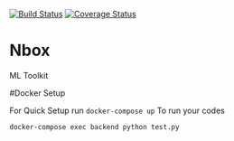 [![Build Status](https://travis-ci.com/icodeai/nbox.svg?branch=databases_postgres)](https://travis-ci.com/icodeai/nbox) [![Coverage Status](https://coveralls.io/repos/github/icodeai/nbox/badge.svg?branch=databases_postgres)](https://coveralls.io/github/icodeai/nbox?branch=databases_postgres)

# Nbox
ML Toolkit







#Docker Setup 

 For Quick Setup run 
 `
    docker-compose up
 `
To run your codes 

`
    docker-compose exec backend python test.py
`
 